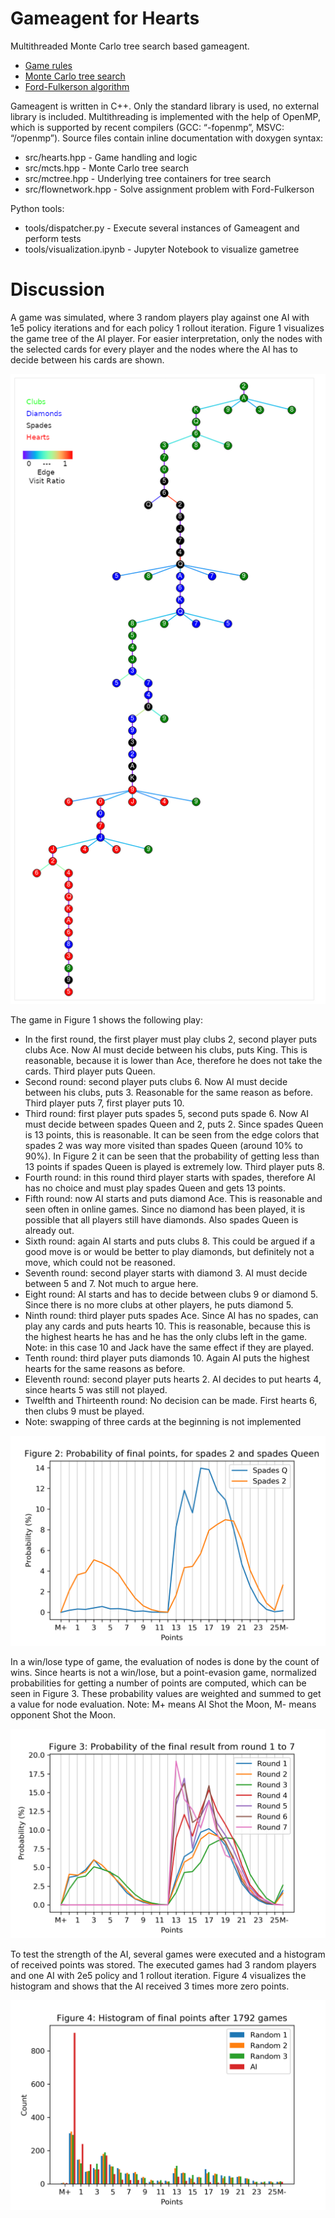 # Gameagent for Hearts

Multithreaded Monte Carlo tree search based gameagent.

* [Game rules](https://en.wikipedia.org/wiki/Hearts)
* [Monte Carlo tree search](https://en.wikipedia.org/wiki/Monte_Carlo_tree_search)
* [Ford-Fulkerson algorithm](https://en.wikipedia.org/wiki/Ford%E2%80%93Fulkerson_algorithm)

Gameagent is written in C++.
Only the standard library is used, no external library is included.
Multithreading is implemented with the help of OpenMP, which is supported by recent compilers (GCC: “-fopenmp”, MSVC: “/openmp”).
Source files contain inline documentation with doxygen syntax:

* src/hearts.hpp - Game handling and logic
* src/mcts.hpp - Monte Carlo tree search
* src/mctree.hpp - Underlying tree containers for tree search
* src/flownetwork.hpp - Solve assignment problem with Ford-Fulkerson

Python tools:

* tools/dispatcher.py - Execute several instances of Gameagent and perform tests
* tools/visualization.ipynb - Jupyter Notebook to visualize gametree

# Discussion

A game was simulated, where 3 random players play against one AI with 1e5 policy iterations and for each policy 1 rollout iteration.
Figure 1 visualizes the game tree of the AI player.
For easier interpretation, only the nodes with the selected cards for every player and the nodes where the AI has to decide between his cards are shown.

![F1](doc/tree.png "Figure 1: GameTree of AI.")

The game in Figure 1 shows the following play:

+ In the first round, the first player must play clubs 2, second player puts clubs Ace.
Now AI must decide between his clubs, puts King.
This is reasonable, because it is lower than Ace, therefore he does not take the cards.
Third player puts Queen. 
+ Second round: second player puts clubs 6.
Now AI must decide between his clubs, puts 3.
Reasonable for the same reason as before.
Third player puts 7, first player puts 10.
+ Third round: first player puts spades 5, second puts spade 6.
Now AI must decide between spades Queen and 2, puts 2.
Since spades Queen is 13 points, this is reasonable.
It can be seen from the edge colors that spades 2 was way more visited than spades Queen (around 10% to 90%).
In Figure 2 it can be seen that the probability of getting less than 13 points if spades Queen is played is extremely low.
Third player puts 8.
+ Fourth round: in this round third player starts with spades, therefore AI has no choice and must play spades Queen and gets 13 points.
+ Fifth round: now AI starts and puts diamond Ace.
This is reasonable and seen often in online games.
Since no diamond has been played, it is possible that all players still have diamonds.
Also spades Queen is already out.
+ Sixth round: again AI starts and puts clubs 8.
This could be argued if a good move is or would be better to play diamonds, but definitely not a move, which could not be reasoned.
+ Seventh round: second player starts with diamond 3.
AI must decide between 5 and 7.
Not much to argue here.
+ Eight round: AI starts and has to decide between clubs 9 or diamond 5.
Since there is no more clubs at other players, he puts diamond 5. 
+ Ninth round: third player puts spades Ace.
Since AI has no spades, can play any cards and puts hearts 10.
This is reasonable, because this is the highest hearts he has and he has the only clubs left in the game.
Note: in this case 10 and Jack have the same effect if they are played.
+ Tenth round: third player puts diamonds 10.
Again AI puts the highest hearts for the same reasons as before.
+ Eleventh round: second player puts hearts 2.
AI decides to put hearts 4, since hearts 5 was still not played.
+ Twelfth and Thirteenth round: No decision can be made.
First hearts 6, then clubs 9 must be played.
+ Note: swapping of three cards at the beginning is not implemented

![F2](doc/probQueen.png "Figure 2: Probability of final points, for spades 2 and spades Queen.")

In a win/lose type of game, the evaluation of nodes is done by the count of wins.
Since hearts is not a win/lose, but a point-evasion game, normalized probabilities for getting a number of points are computed, which can be seen in Figure 3.
These probability values are weighted and summed to get a value for node evaluation.
Note: M+ means AI Shot the Moon, M- means opponent Shot the Moon.

![F3](doc/prob.png "Figure 3: Probability of the final result from round 1 to 7.")

To test the strength of the AI, several games were executed and a histogram of received points was stored.
The executed games had 3 random players and one AI with 2e5 policy and 1 rollout iteration.
Figure 4 visualizes the histogram and shows that the AI received 3 times more zero points.

![F4](doc/points.png "Figure 4: Histogram of final points after 1792 games.")

